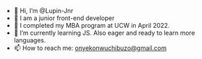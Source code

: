 - 👋 Hi, I’m @Lupin-Jnr
- 👀 I am a junior front-end developer
- 🌱 I completed my MBA program at UCW in April 2022.
- 💞️ I’m currently learning JS. Also eager and ready to learn more languages.
- 📫 How to reach me: onyekonwuchibuzo@gmail.com

<!---
Lupin-Jnr/Lupin-Jnr is a ✨ special ✨ repository because its `README.md` (this file) appears on your GitHub profile.
You can click the Preview link to take a look at your changes.
--->
